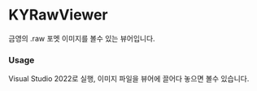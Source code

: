 ﻿# KYRawViewer
금영의 .raw 포멧 이미지를 볼수 있는 뷰어입니다.
### Usage
Visual Studio 2022로 실행, 이미지 파일을 뷰어에 끌어다 놓으면 볼수 있습니다.
